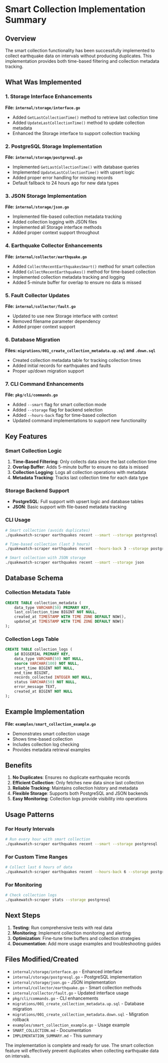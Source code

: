 # Smart Collection Implementation Summary

## Overview

The smart collection functionality has been successfully implemented to collect earthquake data on intervals without producing duplicates. This implementation provides both time-based filtering and collection metadata tracking.

## What Was Implemented

### 1. Storage Interface Enhancements

**File: `internal/storage/interface.go`**
- Added `GetLastCollectionTime()` method to retrieve last collection time
- Added `UpdateLastCollectionTime()` method to update collection metadata
- Enhanced the Storage interface to support collection tracking

### 2. PostgreSQL Storage Implementation

**File: `internal/storage/postgresql.go`**
- Implemented `GetLastCollectionTime()` with database queries
- Implemented `UpdateLastCollectionTime()` with upsert logic
- Added proper error handling for missing records
- Default fallback to 24 hours ago for new data types

### 3. JSON Storage Implementation

**File: `internal/storage/json.go`**
- Implemented file-based collection metadata tracking
- Added collection logging with JSON files
- Implemented all Storage interface methods
- Added proper context support throughout

### 4. Earthquake Collector Enhancements

**File: `internal/collector/earthquake.go`**
- Added `CollectRecentEarthquakesSmart()` method for smart collection
- Added `CollectRecentEarthquakes()` method for time-based collection
- Implemented collection metadata tracking and logging
- Added 5-minute buffer for overlap to ensure no data is missed

### 5. Fault Collector Updates

**File: `internal/collector/fault.go`**
- Updated to use new Storage interface with context
- Removed filename parameter dependency
- Added proper context support

### 6. Database Migration

**Files: `migrations/001_create_collection_metadata.up.sql` and `.down.sql`**
- Created collection metadata table for tracking collection times
- Added initial records for earthquakes and faults
- Proper up/down migration support

### 7. CLI Command Enhancements

**File: `pkg/cli/commands.go`**
- Added `--smart` flag for smart collection mode
- Added `--storage` flag for backend selection
- Added `--hours-back` flag for time-based collection
- Updated command implementations to support new functionality

## Key Features

### Smart Collection Logic

1. **Time-Based Filtering**: Only collects data since the last collection time
2. **Overlap Buffer**: Adds 5-minute buffer to ensure no data is missed
3. **Collection Logging**: Logs all collection operations with metadata
4. **Metadata Tracking**: Tracks last collection time for each data type

### Storage Backend Support

- **PostgreSQL**: Full support with upsert logic and database tables
- **JSON**: Basic support with file-based metadata tracking

### CLI Usage

```bash
# Smart collection (avoids duplicates)
./quakewatch-scraper earthquakes recent --smart --storage postgresql

# Time-based collection (last 3 hours)
./quakewatch-scraper earthquakes recent --hours-back 3 --storage postgresql

# Smart collection with JSON storage
./quakewatch-scraper earthquakes recent --smart --storage json
```

## Database Schema

### Collection Metadata Table
```sql
CREATE TABLE collection_metadata (
    data_type VARCHAR(50) PRIMARY KEY,
    last_collection_time BIGINT NOT NULL,
    created_at TIMESTAMP WITH TIME ZONE DEFAULT NOW(),
    updated_at TIMESTAMP WITH TIME ZONE DEFAULT NOW()
);
```

### Collection Logs Table
```sql
CREATE TABLE collection_logs (
    id BIGSERIAL PRIMARY KEY,
    data_type VARCHAR(50) NOT NULL,
    source VARCHAR(100) NOT NULL,
    start_time BIGINT NOT NULL,
    end_time BIGINT,
    records_collected INTEGER NOT NULL,
    status VARCHAR(50) NOT NULL,
    error_message TEXT,
    created_at BIGINT NOT NULL
);
```

## Example Implementation

**File: `examples/smart_collection_example.go`**
- Demonstrates smart collection usage
- Shows time-based collection
- Includes collection log checking
- Provides metadata retrieval examples

## Benefits

1. **No Duplicates**: Ensures no duplicate earthquake records
2. **Efficient Collection**: Only fetches new data since last collection
3. **Reliable Tracking**: Maintains collection history and metadata
4. **Flexible Storage**: Supports both PostgreSQL and JSON backends
5. **Easy Monitoring**: Collection logs provide visibility into operations

## Usage Patterns

### For Hourly Intervals
```bash
# Run every hour with smart collection
./quakewatch-scraper earthquakes recent --smart --storage postgresql
```

### For Custom Time Ranges
```bash
# Collect last 6 hours of data
./quakewatch-scraper earthquakes recent --hours-back 6 --storage postgresql
```

### For Monitoring
```bash
# Check collection logs
./quakewatch-scraper stats --storage postgresql
```

## Next Steps

1. **Testing**: Run comprehensive tests with real data
2. **Monitoring**: Implement collection monitoring and alerting
3. **Optimization**: Fine-tune time buffers and collection strategies
4. **Documentation**: Add more usage examples and troubleshooting guides

## Files Modified/Created

- `internal/storage/interface.go` - Enhanced interface
- `internal/storage/postgresql.go` - PostgreSQL implementation
- `internal/storage/json.go` - JSON implementation
- `internal/collector/earthquake.go` - Smart collection methods
- `internal/collector/fault.go` - Updated interface usage
- `pkg/cli/commands.go` - CLI enhancements
- `migrations/001_create_collection_metadata.up.sql` - Database migration
- `migrations/001_create_collection_metadata.down.sql` - Migration rollback
- `examples/smart_collection_example.go` - Usage example
- `SMART_COLLECTION.md` - Documentation
- `IMPLEMENTATION_SUMMARY.md` - This summary

The implementation is complete and ready for use. The smart collection feature will effectively prevent duplicates when collecting earthquake data on intervals. 